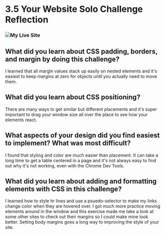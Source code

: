 # 3.5 Your Website Solo Challenge Reflection

### ![My Live Site](LelandAM.github.io)

## What did you learn about CSS padding, borders, and margin by doing this challenge?
I learned that all margin values stack up easily on nested elements and it's easiest to keep margins at zero for objects until you actually need to move them.

## What did you learn about CSS positioning?
There are many ways to get similar but different placements and it's super important to drag your window size all over the place to see how your elements react.

## What aspects of your design did you find easiest to implement? What was most difficult?
I found that styling and color are much easier than placement. It can take a long time to get a table centered in a page and it's not always easy to find out why it's not working, even with the Chrome Dev Tools.

## What did you learn about adding and formatting elements with CSS in this challenge?
I learned how to style hr lines and use a psuedo-selector to make my links change color when they are hovered over. I got much more practice moving elements around in the window and this exercise made me take a look at some other sites to check out their margins so I could make mine look better. Setting body margins goes a long way to improving the style of your site.